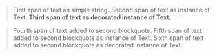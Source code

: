 > First span of text as simple string. Second span of text as instance of Text. **Third span of text as decorated instance of Text.**

> Fourth span of text added to second blockquote. Fifth span of text added to second blockquote as instance of Text. Sixth span of text added to second blockquote as decorated instance of Text.